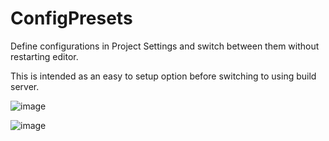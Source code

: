 # ConfigPresets

Define configurations in Project Settings and switch between them without restarting editor.

This is intended as an easy to setup option before switching to using build server.

![image](https://github.com/Bargestt/ConfigPresets/assets/13734283/a7786847-8ca3-4ec2-8cf6-48a28df9ec72)

![image](https://github.com/Bargestt/ConfigPresets/assets/13734283/70736900-fa32-4be2-84d2-e6961d54fdb4)


